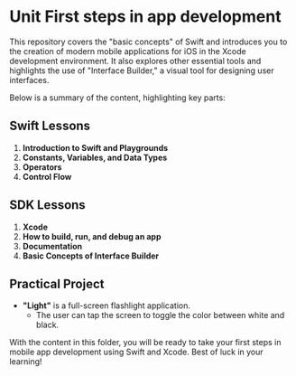 # Unit First steps in app development

This repository covers the "basic concepts" of Swift and introduces you to the creation of modern mobile applications for iOS in the Xcode development environment. It also explores other essential tools and highlights the use of "Interface Builder," a visual tool for designing user interfaces.

Below is a summary of the content, highlighting key parts:

## Swift Lessons
1. **Introduction to Swift and Playgrounds**
2. **Constants, Variables, and Data Types**
3. **Operators**
4. **Control Flow**

## SDK Lessons
1. **Xcode**
2. **How to build, run, and debug an app**
3. **Documentation**
4. **Basic Concepts of Interface Builder**

## Practical Project
- **"Light"** is a full-screen flashlight application.
  - The user can tap the screen to toggle the color between white and black.

With the content in this folder, you will be ready to take your first steps in mobile app development using Swift and Xcode. Best of luck in your learning!
